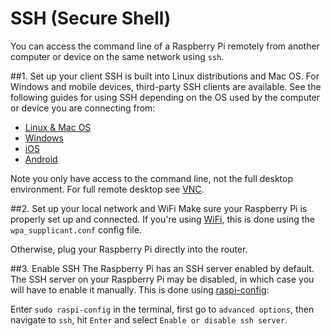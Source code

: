 # SSH (Secure Shell)

You can access the command line of a Raspberry Pi remotely from another computer or device on the same network using `ssh`.

##1. Set up your client
SSH is built into Linux distributions and Mac OS. For Windows and mobile devices, third-party SSH clients are available. See the following guides for using SSH depending on the OS used by the computer or device you are connecting from:

- [Linux & Mac OS](unix.md)
- [Windows](windows.md)
- [iOS](ios.md)
- [Android](android.md)

Note you only have access to the command line, not the full desktop environment. For full remote desktop see [VNC](../vnc/README.md).

##2. Set up your local network and WiFi
Make sure your Raspberry Pi is properly set up and connected. If you're using [WiFi](../../configuration/wireless/wireless-cli.md), this is done using the `wpa_supplicant.conf` config file. 

Otherwise, plug your Raspberry Pi directly into the router.

##3. Enable SSH
The Raspberry Pi has an SSH server enabled by default. The SSH server on your Raspberry Pi may be disabled, in which case you will have to enable it manually. This is done using [raspi-config](../../configuration/raspi-config.md):

Enter `sudo raspi-config` in the terminal, first go to `advanced options`, then navigate to `ssh`, hit `Enter` and select `Enable or disable ssh server`.


